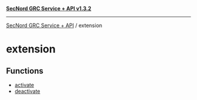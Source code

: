[**SecNord GRC Service + API v1.3.2**](../README.md)

***

[SecNord GRC Service + API](../README.md) / extension

# extension

## Functions

- [activate](functions/activate.md)
- [deactivate](functions/deactivate.md)

